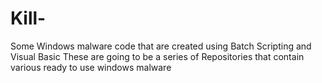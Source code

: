 # Kill-
Some Windows malware code that are created using Batch Scripting and Visual Basic These are going to be a series of Repositories that contain various ready to use windows malware
